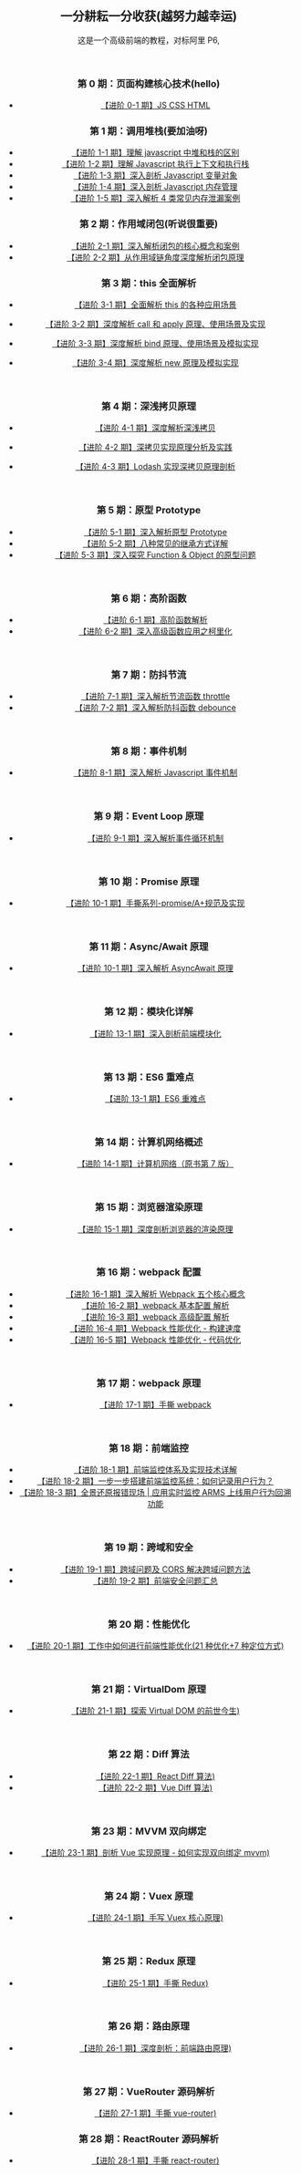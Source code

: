 <center>

## 一分耕耘一分收获(越努力越幸运)

这是一个高级前端的教程，对标阿里 P6,

<br/>

### 第 0 期：页面构建核心技术(hello)

- [【进阶 0-1 期】JS CSS HTML](https://zhuanlan.zhihu.com/p/456880885)

### 第 1 期：调用堆栈(要加油呀)

- [【进阶 1-1 期】理解 javascript 中堆和栈的区别](https://zhuanlan.zhihu.com/p/456069162)
- [【进阶 1-2 期】理解 Javascript 执行上下文和执行栈](https://zhuanlan.zhihu.com/p/456099148)
- [【进阶 1-3 期】深入剖析 Javascript 变量对象](https://zhuanlan.zhihu.com/p/456529763)
- [【进阶 1-4 期】深入剖析 Javascript 内存管理](https://zhuanlan.zhihu.com/p/456564346)
- [【进阶 1-5 期】深入解析 4 类常见内存泄漏案例](https://zhuanlan.zhihu.com/p/456578338)
  <br/>

### 第 2 期：作用域闭包(听说很重要)

- [【进阶 2-1 期】深入解析闭包的核心概念和案例](https://zhuanlan.zhihu.com/p/457006639)
- [【进阶 2-2 期】从作用域链角度深度解析闭包原理](https://zhuanlan.zhihu.com/p/457032394)
  <br/>

### 第 3 期：this 全面解析

- [【进阶 3-1 期】全面解析 this 的各种应用场景](https://zhuanlan.zhihu.com/p/457034179)
- [【进阶 3-2 期】深度解析 call 和 apply 原理、使用场景及实现](https://zhuanlan.zhihu.com/p/457515623)
- [【进阶 3-3 期】深度解析 bind 原理、使用场景及模拟实现](https://zhuanlan.zhihu.com/p/457525962)
- [【进阶 3-4 期】深度解析 new 原理及模拟实现](https://zhuanlan.zhihu.com/p/457530715)

  <br/>

### 第 4 期：深浅拷贝原理

- [【进阶 4-1 期】深度解析深浅拷贝](https://zhuanlan.zhihu.com/p/458152171)

- [【进阶 4-2 期】深拷贝实现原理分析及实践](https://zhuanlan.zhihu.com/p/458216834)
- [【进阶 4-3 期】Lodash 实现深拷贝原理剖析](https://zhuanlan.zhihu.com/p/458220274)

<br/>

### 第 5 期：原型 Prototype

- [【进阶 5-1 期】深入解析原型 Prototype](https://zhuanlan.zhihu.com/p/458515024)
- [【进阶 5-2 期】八种常见的继承方式详解](https://zhuanlan.zhihu.com/p/458547627)
- [【进阶 5-3 期】深入探究 Function & Object 的原型问题](https://zhuanlan.zhihu.com/p/458613386)

<br/>

### 第 6 期：高阶函数

- [【进阶 6-1 期】高阶函数解析](https://zhuanlan.zhihu.com/p/458651644)
- [【进阶 6-2 期】深入高级函数应用之柯里化](https://zhuanlan.zhihu.com/p/458660416)

<br/>

### 第 7 期：防抖节流

- [【进阶 7-1 期】深入解析节流函数 throttle](https://zhuanlan.zhihu.com/p/458688916)
- [【进阶 7-2 期】深入解析防抖函数 debounce](https://zhuanlan.zhihu.com/p/458693860)

<br/>

### 第 8 期：事件机制

- [【进阶 8-1 期】深入解析 Javascript 事件机制](https://zhuanlan.zhihu.com/p/459508984)

<br/>

### 第 9 期：Event Loop 原理

- [【进阶 9-1 期】深入解析事件循环机制](https://zhuanlan.zhihu.com/p/459569621)

<br/>

### 第 10 期：Promise 原理

- [【进阶 10-1 期】手撕系列-promise/A+规范及实现](https://zhuanlan.zhihu.com/p/455211846)

<br/>

### 第 11 期：Async/Await 原理

- [【进阶 10-1 期】深入解析 AsyncAwait 原理](https://zhuanlan.zhihu.com/p/459584846)

<br/>

### 第 12 期：模块化详解

- [【进阶 13-1 期】深入剖析前端模块化](https://zhuanlan.zhihu.com/p/455567284)

<br/>

### 第 13 期：ES6 重难点

- [【进阶 13-1 期】ES6 重难点](https://zhuanlan.zhihu.com/p/459586919)

<br/>

### 第 14 期：计算机网络概述

- [【进阶 14-1 期】计算机网络（原书第 7 版）](https://book.douban.com/subject/30280001/)

<br/>

### 第 15 期：浏览器渲染原理

- [【进阶 15-1 期】深度剖析浏览器的渲染原理](https://zhuanlan.zhihu.com/p/459596015)

<br/>

### 第 16 期：webpack 配置

- [【进阶 16-1 期】深入解析 Webpack 五个核心概念](https://zhuanlan.zhihu.com/p/459889673)
- [【进阶 16-2 期】webpack 基本配置 解析](https://zhuanlan.zhihu.com/p/459906527)
- [【进阶 16-3 期】webpack 高级配置 解析](https://zhuanlan.zhihu.com/p/459921238)
- [【进阶 16-4 期】Webpack 性能优化 - 构建速度](https://zhuanlan.zhihu.com/p/459943123)
- [【进阶 16-5 期】Webpack 性能优化 - 代码优化](https://zhuanlan.zhihu.com/p/459952437)

<br/>

### 第 17 期：webpack 原理

- [【进阶 17-1 期】手撕 webpack](https://zhuanlan.zhihu.com/p/460003186)

<br/>

### 第 18 期：前端监控

- [【进阶 18-1 期】前端监控体系及实现技术详解](https://juejin.cn/post/6936562262480158728)
- [【进阶 18-2 期】一步一步搭建前端监控系统：如何记录用户行为？](https://cloud.tencent.com/developer/article/1561581)
- [【进阶 18-3 期】全景还原报错现场 | 应用实时监控 ARMS 上线用户行为回溯功能](https://developer.aliyun.com/article/714237#slide-1)

<br/>

### 第 19 期：跨域和安全

- [【进阶 19-1 期】跨域问题及 CORS 解决跨域问题方法](https://cloud.tencent.com/developer/article/1804537)
- [【进阶 19-2 期】前端安全问题汇总](https://zhuanlan.zhihu.com/p/83865185)

<br/>

### 第 20 期：性能优化

- [【进阶 20-1 期】工作中如何进行前端性能优化(21 种优化+7 种定位方式)](https://juejin.cn/post/6904517485349830670)

<br/>

### 第 21 期：VirtualDom 原理

- [【进阶 21-1 期】探索 Virtual DOM 的前世今生)](https://zhuanlan.zhihu.com/p/35876032#:~:text=%E8%80%8CVirtual,%E6%9C%89%E6%95%88%E6%8F%90%E9%AB%98%E4%BA%86%E6%80%A7%E8%83%BD%E3%80%82)

<br/>

### 第 22 期：Diff 算法

- [【进阶 22-1 期】React Diff 算法)](https://xiaochen1024.com/courseware/60b1b2f6cf10a4003b634718/60b1b354cf10a4003b634721)
- [【进阶 22-2 期】Vue Diff 算法)](https://vue3js.cn/interview/vue/diff.html#%E4%B8%80%E3%80%81%E6%98%AF%E4%BB%80%E4%B9%88)

<br/>

### 第 23 期：MVVM 双向绑定

- [【进阶 23-1 期】剖析 Vue 实现原理 - 如何实现双向绑定 mvvm)](https://github.com/DMQ/mvvm)

<br/>

### 第 24 期：Vuex 原理

- [【进阶 24-1 期】手写 Vuex 核心原理)](https://zhuanlan.zhihu.com/p/166087818)

<br/>

### 第 25 期：Redux 原理

- [【进阶 25-1 期】手撕 Redux)](http://www.dennisgo.cn/Articles/React/Redux.html)

<br/>

### 第 26 期：路由原理

- [【进阶 26-1 期】深度剖析：前端路由原理)](https://juejin.cn/post/6844903906024095751)

<br/>

### 第 27 期：VueRouter 源码解析

- [【进阶 27-1 期】手撕 vue-router)](http://www.dennisgo.cn/Articles/Vue/vueRouter.html)
  <br/>

### 第 28 期：ReactRouter 源码解析

- [【进阶 28-1 期】手撕 react-router)](http://www.dennisgo.cn/Articles/React/React-Router_Code.html)
